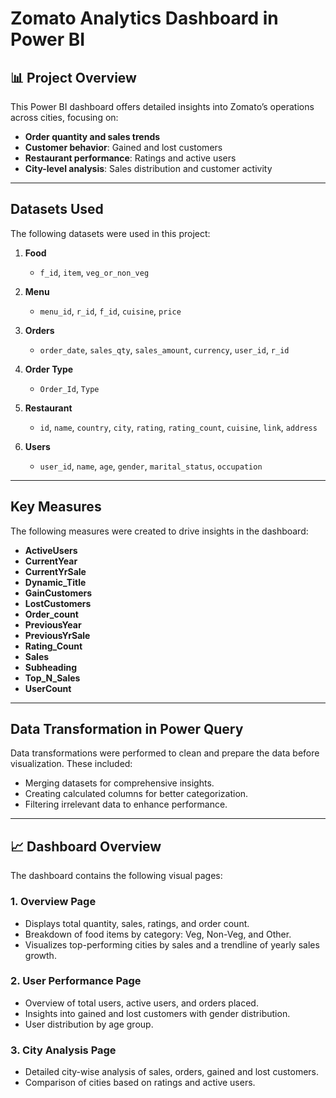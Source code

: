 # Zomato Analytics Dashboard in Power BI

## 📊 Project Overview
This Power BI dashboard offers detailed insights into Zomato’s operations across cities, focusing on:  
- **Order quantity and sales trends**  
- **Customer behavior**: Gained and lost customers  
- **Restaurant performance**: Ratings and active users  
- **City-level analysis**: Sales distribution and customer activity  

---

## Datasets Used
The following datasets were used in this project:

1. **Food**  
   - `f_id`, `item`, `veg_or_non_veg`

2. **Menu**  
   - `menu_id`, `r_id`, `f_id`, `cuisine`, `price`

3. **Orders**  
   - `order_date`, `sales_qty`, `sales_amount`, `currency`, `user_id`, `r_id`

4. **Order Type**  
   - `Order_Id`, `Type`

5. **Restaurant**  
   - `id`, `name`, `country`, `city`, `rating`, `rating_count`, `cuisine`, `link`, `address`

6. **Users**  
   - `user_id`, `name`, `age`, `gender`, `marital_status`, `occupation`

---

## Key Measures  
The following measures were created to drive insights in the dashboard:

- **ActiveUsers**  
- **CurrentYear**  
- **CurrentYrSale**  
- **Dynamic_Title**  
- **GainCustomers**  
- **LostCustomers**  
- **Order_count**  
- **PreviousYear**  
- **PreviousYrSale**  
- **Rating_Count**  
- **Sales**  
- **Subheading**  
- **Top_N_Sales**  
- **UserCount**

---

## Data Transformation in Power Query  
Data transformations were performed to clean and prepare the data before visualization. These included:  
- Merging datasets for comprehensive insights.  
- Creating calculated columns for better categorization.  
- Filtering irrelevant data to enhance performance.

---

## 📈 Dashboard Overview  
The dashboard contains the following visual pages:  

### **1. Overview Page**  
- Displays total quantity, sales, ratings, and order count.  
- Breakdown of food items by category: Veg, Non-Veg, and Other.  
- Visualizes top-performing cities by sales and a trendline of yearly sales growth.

### **2. User Performance Page**  
- Overview of total users, active users, and orders placed.  
- Insights into gained and lost customers with gender distribution.  
- User distribution by age group.

### **3. City Analysis Page**  
- Detailed city-wise analysis of sales, orders, gained and lost customers.  
- Comparison of cities based on ratings and active users.
